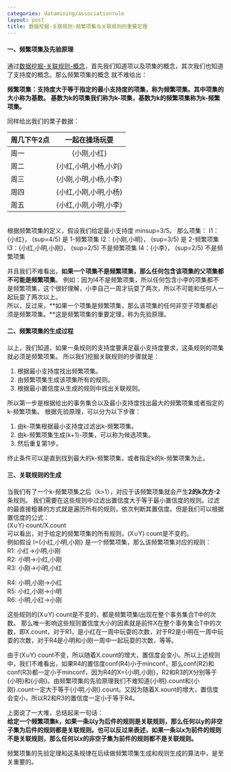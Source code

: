 ```yaml
---
categories: datamining/associationrule
layout: post
title: 数据挖掘-关联规则-频繁项集与关联规则的重要定理
---
```


#### 一、频繁项集及先验原理
通过[数据挖掘-关联规则-概念](/datamining/associationrule/2016/04/07/associationrule01/)，首先我们知道项以及项集的概念，其次我们也知道了支持度的概念。那么频繁项集的概念
就不难给出：    

**频繁项集：支持度大于等于指定的最小支持度的项集，称为频繁项集。其中项集的大小称为基数。
基数为k的项集我们称为k-项集，基数为k的频繁项集称为k-频繁项集。**

同样给出我们的栗子数据：

|周几下午2点|  一起在操场玩耍      | 
|------|:--------------------:|
| 周一 |  {小刚,小红} |
| 周二 |  {小红,小明,小杨,小刘} |
| 周三 |  {小刚,小明,小杨,小李} |
| 周四 |  {小红,小刚,小明,小杨} |
| 周五 |  {小红,小刚,小明,小李} |    

<br/>  
根据频繁项集的定义，假设我们给定最小支持度 minsup=3/5。
那么项集：    
I1：{小红}， (sup=4/5) 是 1-频繁项集       
I2：{小刚,小明}，  (sup=3/5) 是 2-频繁项集       
I3：{小红,小明,小刚}，   (sup=2/5) 不是频繁项集      
I4：{小李}，   (sup=2/5) 不是频繁项集      

并且我们不难看出，**如果一个项集不是频繁项集，那么任何包含该项集的父项集都不可能是频繁项集**。 
例如：因为I4不是频繁项集，所以任何包含小李的项集都不是频繁项集，这个很好理解，小李自己一周才玩耍了两次，所以不可能和任何人一起玩耍了两次以上。   
所以，反过来，**如果一个项集是频繁项集，那么该项集的任何非空子项集都必须是频繁项集。**这是频繁项集的重要定理，称为先验原理。

#### 二、频繁项集的生成过程
以上，我们知道，如果一条规则的支持度要满足最小支持度要求，这条规则的项集就必须是频繁项集。
所以我们挖掘关联规则的步骤就是：    
1. 根据最小支持度找出频繁项集。  
2. 由频繁项集生成该项集所有的规则。  
3. 根据最小置信度从生成的规则中找出关联规则。  

所以第一步是根据给出的事务集合以及最小支持度找出最大的频繁项集或者指定的k-频繁项集。
根据先验原理，可以分为以下步骤：    
1. 由k-项集根据最小支持度过滤出k-频繁项集。     
2. 由k-频繁项集生成(k+1)-项集，可以称为候选项集。  
3. 然后重复第1步。  

终止条件可以是直到找到最大的k-频繁项集，或者指定k的k-频繁项集为止。

#### 三、关联规则的生成
当我们有了一个k-频繁项集之后（k>1），对应于该频繁项集就会产生**2的k次方-2**条规则。
我们需要在这些规则中过滤出置信度大于等于最小置信度的规则。过滤的最直接粗暴的方式就是遍历所有的规则，依次判断其置信度。但是我们可以根据置信度的公式：    
(X∪Y)∙count/X.count    
可以看出，对于给定的频繁项集的所有规则，(X∪Y)∙count是不变的。  
例如假设 I={小红,小明,小刚} 是一个频繁项集，那么该频繁项集对应的规则：    
R1: 小红->小明,小刚   
R2: 小明->小红,小刚  
R3: 小刚->小明,小红  

R4: 小明,小刚->小红  
R5: 小红,小刚->小明  
R6: 小明,小红->小刚  

这些规则的(X∪Y)∙count是不变的，都是频繁项集I出现在整个事务集合T中的次数。
那么唯一影响这些规则置信度大小的因素就是前件X在整个事务集合T中的次数，即X.count，对于R1，是小红在一周中玩耍的次数，对于R2是小明在一周中玩耍的次数，对于R4是小明和小刚一周中一起玩耍的次数，等等。  

由于(X∪Y)∙count不变，所以随着X.count的增大，置信度会变小。所以上述规则中，我们不难看出，如果R4的置信度conf(R4)小于minconf，那么conf(R2)和conf(R3)都一定小于minconf，因为R4的X={小明,小刚}，R2和R3的X分别等于{小明}和{小刚}。由频繁项集的先验原理我们不难知道{小明}.count和{小刚}.count一定大于等于{小明,小刚}.count。又因为随着X.xount的增大，置信度会变小，所以R2和R3的置信度一定小于等于R4。    

上面说了一大堆，总结起来一句话：    
**给定一个频繁项集k，如果一条以y为后件的规则是关联规则，那么任何以y的非空子集为后件的规则都是关联规则。也可以反过来表述，如果一条以x为前件的规则不是关联规则，那么任何以x的非空子集为前件的规则都不是关联规则。**    

频繁项集的先验定理和这条规律在后续做频繁项集生成和规则生成的算法中，是至关重要的。    
